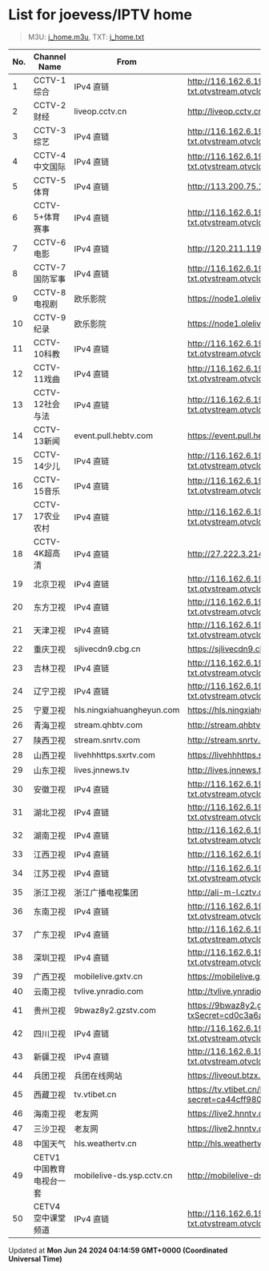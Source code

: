 # List for **joevess/IPTV home**

> M3U: [j_home.m3u](/j_home.m3u), TXT: [j_home.txt](/txt/j_home.txt)

| No. | Channel Name | From | Source |
| --- | ------------ | ---- | ------ |
| 1 | CCTV-1综合 | IPv4 直链 | <http://116.162.6.192/4403-txt.otvstream.otvcloud.com/otv/skcc/live/channel91/index.m3u8> |
| 2 | CCTV-2财经 | liveop.cctv.cn | <http://liveop.cctv.cn/hls/CCTV28bee868714f04ea2af79947bb9b46fc3H/playlist.m3u8> |
| 3 | CCTV-3综艺 | IPv4 直链 | <http://116.162.6.192/4403-txt.otvstream.otvcloud.com/otv/skcc/live/channel3/2300.m3u8> |
| 4 | CCTV-4中文国际 | IPv4 直链 | <http://116.162.6.192/4403-txt.otvstream.otvcloud.com/otv/skcc/live/channel4/1300.m3u8> |
| 5 | CCTV-5体育 | IPv4 直链 | <http://113.200.75.119:1688/hls/1005/index.m3u8> |
| 6 | CCTV-5+体育赛事 | IPv4 直链 | <http://116.162.6.192/4403-txt.otvstream.otvcloud.com/otv/skcc/live/channel13/1300.m3u8> |
| 7 | CCTV-6电影 | IPv4 直链 | <http://120.211.119.222:8899/hls/6/index.m3u8> |
| 8 | CCTV-7国防军事 | IPv4 直链 | <http://116.162.6.192/4403-txt.otvstream.otvcloud.com/otv/skcc/live/channel7/1300.m3u8> |
| 9 | CCTV-8电视剧 | 欧乐影院 | <https://node1.olelive.com:6443/live/CCTV8HD/hls.m3u8> |
| 10 | CCTV-9纪录 | 欧乐影院 | <https://node1.olelive.com:6443/live/CCTV9HD/hls.m3u8> |
| 11 | CCTV-10科教 | IPv4 直链 | <http://116.162.6.192/4403-txt.otvstream.otvcloud.com/otv/skcc/live/channel10/2300.m3u8> |
| 12 | CCTV-11戏曲 | IPv4 直链 | <http://116.162.6.192/4403-txt.otvstream.otvcloud.com/otv/skcc/live/channel41/1300.m3u8> |
| 13 | CCTV-12社会与法 | IPv4 直链 | <http://116.162.6.192/4403-txt.otvstream.otvcloud.com/otv/skcc/live/channel11/1300.m3u8> |
| 14 | CCTV-13新闻 | event.pull.hebtv.com | <https://event.pull.hebtv.com/jishi/cp4.m3u8> |
| 15 | CCTV-14少儿 | IPv4 直链 | <http://116.162.6.192/4403-txt.otvstream.otvcloud.com/otv/skcc/live/channel12/1300.m3u8> |
| 16 | CCTV-15音乐 | IPv4 直链 | <http://116.162.6.192/4403-txt.otvstream.otvcloud.com/otv/skcc/live/channel40/1300.m3u8> |
| 17 | CCTV-17农业农村 | IPv4 直链 | <http://116.162.6.192/4403-txt.otvstream.otvcloud.com/otv/skcc/live/channel90/2300.m3u8> |
| 18 | CCTV-4K超高清 | IPv4 直链 | <http://27.222.3.214/liveali-tp4k.cctv.cn/live/4K10M.stream/playlist.m3u8> |
| 19 | 北京卫视 | IPv4 直链 | <http://116.162.6.192/4403-txt.otvstream.otvcloud.com/otv/skcc/live/channel24/2300.m3u8> |
| 20 | 东方卫视 | IPv4 直链 | <http://116.162.6.192/4403-txt.otvstream.otvcloud.com/otv/skcc/live/channel26/1300.m3u8> |
| 21 | 天津卫视 | IPv4 直链 | <http://116.162.6.192/4403-txt.otvstream.otvcloud.com/otv/skcc/live/channel28/1300.m3u8> |
| 22 | 重庆卫视 | sjlivecdn9.cbg.cn | <https://sjlivecdn9.cbg.cn/202406221220/app_2/_definst_/ls_2.stream/chunklist.m3u8> |
| 23 | 吉林卫视 | IPv4 直链 | <http://116.162.6.192/4403-txt.otvstream.otvcloud.com/otv/skcc/live/channel20/2300.m3u8> |
| 24 | 辽宁卫视 | IPv4 直链 | <http://116.162.6.192/4403-txt.otvstream.otvcloud.com/otv/skcc/live/channel32/1300.m3u8> |
| 25 | 宁夏卫视 | hls.ningxiahuangheyun.com | <https://hls.ningxiahuangheyun.com/live/nxws1M.m3u8> |
| 26 | 青海卫视 | stream.qhbtv.com | <http://stream.qhbtv.com/qhws/sd/live.m3u8> |
| 27 | 陕西卫视 | stream.snrtv.com | <http://stream.snrtv.com/sxbc-star-uAGMRT.m3u8> |
| 28 | 山西卫视 | livehhhttps.sxrtv.com | <https://livehhhttps.sxrtv.com/lsdream/q8RVWgs/1000/z3sq5R0.m3u8> |
| 29 | 山东卫视 | lives.jnnews.tv | <http://lives.jnnews.tv/video/s10001-SDTV/index.m3u8> |
| 30 | 安徽卫视 | IPv4 直链 | <http://116.162.6.192/4403-txt.otvstream.otvcloud.com/otv/skcc/live/channel23/1300.m3u8> |
| 31 | 湖北卫视 | IPv4 直链 | <http://116.162.6.192/4403-txt.otvstream.otvcloud.com/otv/skcc/live/channel21/1300.m3u8> |
| 32 | 湖南卫视 | IPv4 直链 | <http://116.162.6.192/4403-txt.otvstream.otvcloud.com/otv/skcc/live/channel25/1300.m3u8> |
| 33 | 江西卫视 | IPv4 直链 | <http://116.162.6.191/yun-live.jxtvcn.com.cn/live/tv_jxtv1.m3u8> |
| 34 | 江苏卫视 | IPv4 直链 | <http://116.162.6.192/4403-txt.otvstream.otvcloud.com/otv/skcc/live/channel18/1300.m3u8> |
| 35 | 浙江卫视 | 浙江广播电视集团 | <http://ali-m-l.cztv.com/channels/lantian/channel001/1080p.m3u8> |
| 36 | 东南卫视 | IPv4 直链 | <http://116.162.6.192/4403-txt.otvstream.otvcloud.com/otv/skcc/live/channel80/1300.m3u8> |
| 37 | 广东卫视 | IPv4 直链 | <http://116.162.6.192/4403-txt.otvstream.otvcloud.com/otv/skcc/live/channel16/1300.m3u8> |
| 38 | 深圳卫视 | IPv4 直链 | <http://116.162.6.192/4403-txt.otvstream.otvcloud.com/otv/skcc/live/channel17/1300.m3u8> |
| 39 | 广西卫视 | mobilelive.gxtv.cn | <https://mobilelive.gxtv.cn/live/nn_live1004/playlist.m3u8> |
| 40 | 云南卫视 | tvlive.ynradio.com | <http://tvlive.ynradio.com/live/yunnanweishi/chunks.m3u8> |
| 41 | 贵州卫视 | 9bwaz8y2.gzstv.com | <https://9bwaz8y2.gzstv.com/live/CH01_lo.m3u8?txSecret=cd0c3a6a1726e516ab7f56ebc540d6c4&txTime=66765057> |
| 42 | 四川卫视 | IPv4 直链 | <http://116.162.6.192/4403-txt.otvstream.otvcloud.com/otv/skcc/live/channel31/2300.m3u8> |
| 43 | 新疆卫视 | IPv4 直链 | <http://116.162.6.192/4403-txt.otvstream.otvcloud.com/otv/skcc/live/channel64/1300.m3u8> |
| 44 | 兵团卫视 | 兵团在线网站 | <https://liveout.btzx.com.cn/62ds9e/yil08g.m3u8> |
| 45 | 西藏卫视 | tv.vtibet.cn | <https://tv.vtibet.cn/live/vuXz3cg3TmRUYg.m3u8?secret=ca44cff980f1af9346429440b56b807f&time=66765668> |
| 46 | 海南卫视 | 老友网 | <https://live2.hnntv.cn/srs/tv/lywsgq.m3u8?_upt=92b6c2e81719034236> |
| 47 | 三沙卫视 | 老友网 | <https://live2.hnntv.cn/srs/tv/ssws.m3u8?_upt=8ccc41dc1719037383> |
| 48 | 中国天气 | hls.weathertv.cn | <http://hls.weathertv.cn/tslslive/qCFIfHB/hls/live_sd.m3u8> |
| 49 | CETV1中国教育电视台一套 | mobilelive-ds.ysp.cctv.cn | <http://mobilelive-ds.ysp.cctv.cn/ysp/2022823801.m3u8> |
| 50 | CETV4空中课堂频道 | IPv4 直链 | <http://116.162.6.192/4403-txt.otvstream.otvcloud.com/otv/skcc/live/channel38/1300.m3u8> |

Updated at **Mon Jun 24 2024 04:14:59 GMT+0000 (Coordinated Universal Time)**
